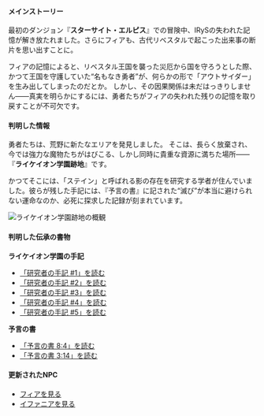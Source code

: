 <!-- title: 伝承まとめ -->
<!-- status: なし -->

#### メインストーリー

最初のダンジョン『**スターサイト・エルピス**』での冒険中、IRySの失われた記憶が解き放たれました。さらにフィアも、古代リベスタルで起こった出来事の断片を思い出すことに。

フィアの記憶によると、リベスタル王国を襲った災厄から国を守ろうとした際、かつて王国を守護していた“名もなき勇者”が、何らかの形で「アウトサイダー」を生み出してしまったのだとか。
しかし、その因果関係は未だはっきりしません――真実を明らかにするには、勇者たちがフィアの失われた残りの記憶を取り戻すことが不可欠です。

#### 判明した情報

勇者たちは、荒野に新たなエリアを発見しました。
そこは、長らく放棄され、今では強力な魔物たちがはびこる、しかし同時に貴重な資源に満ちた場所――『**ライケイオン学園跡地**』です。

かつてそこには、「ステイン」と呼ばれる影の存在を研究する学者が住んでいました。彼らが残した手記には、『予言の書』に記された“滅び”が本当に避けられない運命なのか、必死に探求した記録が刻まれています。

![ライケイオン学園跡地の概観](/images-opt/lore-lykeion-campus-opt.webp)

#### 判明した伝承の書物

**ライケイオン学園の手記**

- [「研究者の手記 #1」を読む](#text:researchers-journal-1)
- [「研究者の手記 #2」を読む](#text:researchers-journal-2)
- [「研究者の手記 #3」を読む](#text:researchers-journal-3)
- [「研究者の手記 #4」を読む](#text:researchers-journal-4)
- [「研究者の手記 #5」を読む](#text:researchers-journal-5)

**予言の書**

- [「予言の書 8:4」を読む](#text:book-of-prophecies-8-4)
- [「予言の書 3:14」を読む](#text:book-of-prophecies-3-14)

#### 更新されたNPC

- [フィアを見る](#node:fia)
- [イファニアを見る](#node:iphania)

